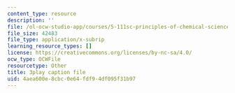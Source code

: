 ```yaml
---
content_type: resource
description: ''
file: /ol-ocw-studio-app/courses/5-111sc-principles-of-chemical-science-fall-2014/4aea600e8cbc0e64fdf94df095f31b97_awdQqF9CFt0.srt
file_size: 42483
file_type: application/x-subrip
learning_resource_types: []
license: https://creativecommons.org/licenses/by-nc-sa/4.0/
ocw_type: OCWFile
resourcetype: Other
title: 3play caption file
uid: 4aea600e-8cbc-0e64-fdf9-4df095f31b97
---
```

